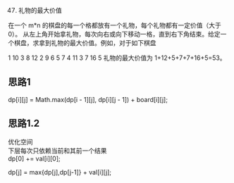 47. 礼物的最大价值

在一个 m*n 的棋盘的每一个格都放有一个礼物，每个礼物都有一定价值（大于 0）。
从左上角开始拿礼物，每次向右或向下移动一格，直到右下角结束。给定一个棋盘，求拿到礼物的最大价值。例如，对于如下棋盘

1    10   3    8
12   2    9    6
5    7    4    11
3    7    16   5
礼物的最大价值为 1+12+5+7+7+16+5=53。

## 思路1
dp[i][j] = Math.max(dp[i - 1][j], dp[i][j - 1]) + board[i][j];



## 思路1.2
优化空间  
下层每次只依赖当前和其前一个结果  
dp[0] += val[i][0];

dp[j] = max{dp[j],dp[j-1]} + val[i][j];